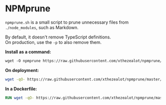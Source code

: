 # NPMprune

`npmprune.sh` is a small script to prune unnecessary files from `./node_modules`, such as Markdown.

By default, it doesn't remove TypeScript definitions.  
On production, use the `-p` to also remove them.

**Install as a command:**

```dockerfile
wget -O npmprune https://raw.githubusercontent.com/xthezealot/npmprune/master/npmprune.sh && chmod +x npmprune
```

**On deployment:**

```sh
wget -qO- https://raw.githubusercontent.com/xthezealot/npmprune/master/npmprune.sh | sh -- -p
```

**In a Dockerfile:**

```dockerfile
RUN wget -qO- https://raw.githubusercontent.com/xthezealot/npmprune/master/npmprune.sh | sh -s -- -p
```
